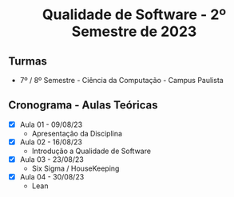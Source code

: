 <h1 align="center">
    Qualidade de Software - 2º Semestre de 2023
</h1>

## Turmas
- 7º / 8º Semestre - Ciência da Computação - Campus Paulista

## Cronograma - Aulas Teóricas

- [x]  Aula 01 - 09/08/23
    - Apresentação da Disciplina
- [x]  Aula 02 - 16/08/23
    - Introdução a Qualidade de Software
- [x]  Aula 03 - 23/08/23
    - Six Sigma / HouseKeeping
- [x]  Aula 04 - 30/08/23
    - Lean
